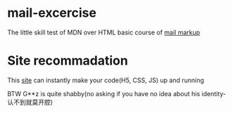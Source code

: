 # mail-excercise
The little skill test of MDN over HTML basic course of <a href="https://developer.mozilla.org/en-US/docs/Learn/HTML/Introduction_to_HTML/Marking_up_a_letter" title="Try it?">mail markup</a>
# Site recommadation
This [site](https://jsfiddle.net/) can instantly make your code(H5, CSS, JS) up and running

BTW G**z is quite shabby(no asking if you have no idea about his identity-认不到就莫开腔)
